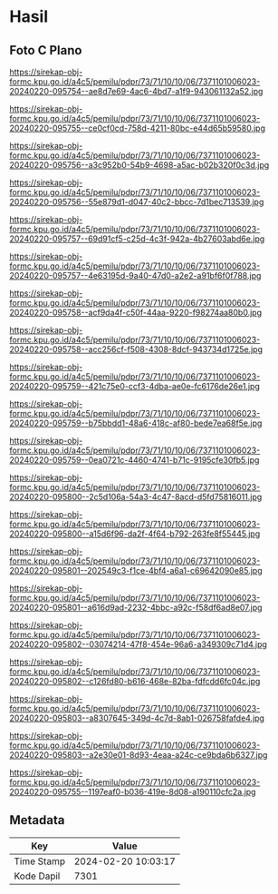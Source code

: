 # Hasil

## Foto C Plano

https://sirekap-obj-formc.kpu.go.id/a4c5/pemilu/pdpr/73/71/10/10/06/7371101006023-20240220-095754--ae8d7e69-4ac6-4bd7-a1f9-943061132a52.jpg

https://sirekap-obj-formc.kpu.go.id/a4c5/pemilu/pdpr/73/71/10/10/06/7371101006023-20240220-095755--ce0cf0cd-758d-4211-80bc-e44d65b59580.jpg

https://sirekap-obj-formc.kpu.go.id/a4c5/pemilu/pdpr/73/71/10/10/06/7371101006023-20240220-095756--a3c952b0-54b9-4698-a5ac-b02b320f0c3d.jpg

https://sirekap-obj-formc.kpu.go.id/a4c5/pemilu/pdpr/73/71/10/10/06/7371101006023-20240220-095756--55e879d1-d047-40c2-bbcc-7d1bec713539.jpg

https://sirekap-obj-formc.kpu.go.id/a4c5/pemilu/pdpr/73/71/10/10/06/7371101006023-20240220-095757--69d91cf5-c25d-4c3f-942a-4b27603abd6e.jpg

https://sirekap-obj-formc.kpu.go.id/a4c5/pemilu/pdpr/73/71/10/10/06/7371101006023-20240220-095757--4e63195d-9a40-47d0-a2e2-a91bf6f0f788.jpg

https://sirekap-obj-formc.kpu.go.id/a4c5/pemilu/pdpr/73/71/10/10/06/7371101006023-20240220-095758--acf9da4f-c50f-44aa-9220-f98274aa80b0.jpg

https://sirekap-obj-formc.kpu.go.id/a4c5/pemilu/pdpr/73/71/10/10/06/7371101006023-20240220-095758--acc256cf-f508-4308-8dcf-943734d1725e.jpg

https://sirekap-obj-formc.kpu.go.id/a4c5/pemilu/pdpr/73/71/10/10/06/7371101006023-20240220-095759--421c75e0-ccf3-4dba-ae0e-fc6176de26e1.jpg

https://sirekap-obj-formc.kpu.go.id/a4c5/pemilu/pdpr/73/71/10/10/06/7371101006023-20240220-095759--b75bbdd1-48a6-418c-af80-bede7ea68f5e.jpg

https://sirekap-obj-formc.kpu.go.id/a4c5/pemilu/pdpr/73/71/10/10/06/7371101006023-20240220-095759--0ea0721c-4460-4741-b71c-9195cfe30fb5.jpg

https://sirekap-obj-formc.kpu.go.id/a4c5/pemilu/pdpr/73/71/10/10/06/7371101006023-20240220-095800--2c5d106a-54a3-4c47-8acd-d5fd75816011.jpg

https://sirekap-obj-formc.kpu.go.id/a4c5/pemilu/pdpr/73/71/10/10/06/7371101006023-20240220-095800--a15d6f96-da2f-4f64-b792-263fe8f55445.jpg

https://sirekap-obj-formc.kpu.go.id/a4c5/pemilu/pdpr/73/71/10/10/06/7371101006023-20240220-095801--202549c3-f1ce-4bf4-a6a1-c69642090e85.jpg

https://sirekap-obj-formc.kpu.go.id/a4c5/pemilu/pdpr/73/71/10/10/06/7371101006023-20240220-095801--a616d9ad-2232-4bbc-a92c-f58df6ad8e07.jpg

https://sirekap-obj-formc.kpu.go.id/a4c5/pemilu/pdpr/73/71/10/10/06/7371101006023-20240220-095802--03074214-47f8-454e-96a6-a349309c71d4.jpg

https://sirekap-obj-formc.kpu.go.id/a4c5/pemilu/pdpr/73/71/10/10/06/7371101006023-20240220-095802--c126fd80-b616-468e-82ba-fdfcdd6fc04c.jpg

https://sirekap-obj-formc.kpu.go.id/a4c5/pemilu/pdpr/73/71/10/10/06/7371101006023-20240220-095803--a8307645-349d-4c7d-8ab1-026758fafde4.jpg

https://sirekap-obj-formc.kpu.go.id/a4c5/pemilu/pdpr/73/71/10/10/06/7371101006023-20240220-095803--a2e30e01-8d93-4eaa-a24c-ce9bda6b6327.jpg

https://sirekap-obj-formc.kpu.go.id/a4c5/pemilu/pdpr/73/71/10/10/06/7371101006023-20240220-095755--1197eaf0-b036-419e-8d08-a190110cfc2a.jpg


## Metadata

| Key        | Value               |
| ---------- | ------------------- |
| Time Stamp | 2024-02-20 10:03:17 |
| Kode Dapil | 7301                |



